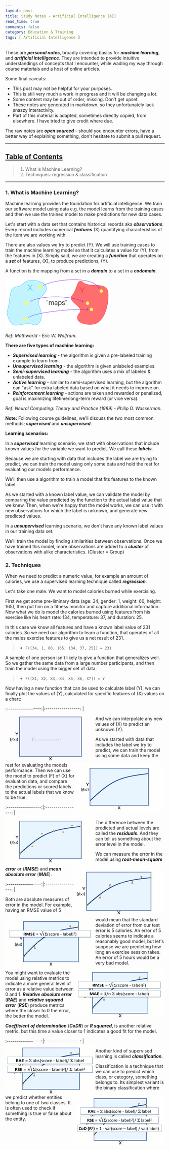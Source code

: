 ```yaml
---
layout: post
title: Study Notes - Artificial Intelligence (AI)
read_time: true  
comments: false
category: Education & Training
tags: [ Artificial Intelligence ]
---
```


These are ***personal notes***, broadly covering basics for ***machine learning***, and ***artificial intelligence***.
They are intended to provide intuitive understandings of concepts that I encounter, while wading my way through course materials and a host of online articles. 

Some final caveats:
* This post may not be helpful for your purposes. 
* This is still very much a work in progress and it will be changing a lot.
* Some content may be out of order, missing. Don't get upset.
* These notes are generated in markdown, so they unfortunately lack snazzy interactivity.
* Part of this material is adapted, sometimes directly copied, from elsewhere. I have tried to give credit where due. 

The raw notes are ***open sourced*** - should you encounter errors, have a better way of explaining something, don't hesitate to submit a pull request.

------------------------------------------------------------------------------

## **<u>Table of Contents</u>**

> 1. What is Machine Learning?
> 2. Techniques: regression & classification

------------------------------------------------------------------------------

### **1. What is Machine Learning?**

Machine learning provides the foundation for artificial intelligence. We train our software model using data e.g. the model learns from the training cases and then we use the trained model to make predictions for new data cases.

Let's start with a data set that contains historical records aka ***observations***. Every record includes numerical ***features*** (X) quantifying characteristics of the item we are working with. 

There are also values we try to predict (Y). We will use training cases to train the machine learning model so that it calculates a value for (Y), from the features in (X). Simply said, we are creating a ***function*** that operates on a ***set*** of features, (X), to produce predictions, (Y).

A function is the mapping from a set in a ***domain*** to a set in a ***codomain***.

![Function](/assets/artificial-intelligence/function.png)

*Ref: Mathworld - Eric W. Wolfram.*

**There are five types of machine learning:**

* ***Supervised learning*** - the algorithm is given a pre-labeled training example to learn from.
* ***Unsupervised learning*** - the algorithm is given unlabeled examples.
* ***Semi-supervised learning*** - the algorithm uses a mix of labeled & unlabeled data.
* ***Active learning*** - similar to semi-supervised learning, but the algorithm can "ask" for extra labeled data based on what it needs to improve on.
* ***Reinforcement learning*** - actions are taken and rewarded or penalized, goal is maximizing lifetime/long-term reward (or vice versa).

*Ref: Neural Computing: Theory and Practice (1989) - Philip D. Wasserman.*

**Note:** Following course guidelines, we'll discuss the two most common methods; ***supervised*** and ***unsupervised***.

**Learning scenarios:**

In a ***supervised*** learning scenario, we start with  observations that include known values for the variable we want to predict. We call these ***labels***.

Because we are starting with data that includes the label we are trying to predict, we can train the model using only some data and hold the rest for evaluating our models performance. 

We'll then use a algorithm to train a model that fits features to the known label. 

As we started with a known label value, we can validate the model by comparing the value predicted by the function to the actual label value that we knew. Then, when we're happy that the model works, we can use it with new observations for which the label is unknown, and generate new predicted values.

In a ***unsupervised*** learning scenario, we don't have any known label values in our training data set. 

We'll train the model by finding similarities between observations. Once we have trained this model, more observations are added to a ***cluster*** of observations with alike characteristics. (Cluster = Group)

### **2. Techniques**

When we need to predict a numeric value, for example an amount of calories, we use a supervised learning technique called ***regression***. 

Let's take one male. We want to model calories burned while exercising. 

First we get some pre-liminary data (age: 34, gender: 1, weight: 60, height: 165), then put him on a fitness monitor and capture additional information. Now what we do is model the calories burned using features from his exercise like his heart rate: 134, temperature: 37, and duration: 25. 

In this case we know all features and have a known label value of 231 calories. So we need our algorithm to learn a function, that operates of all the males exercise features to give us a net result of 231.

> * `F([34, 1, 60, 165, 134, 37, 25]) = 231`

A sample of one person isn't likely to give a function that generalizes well. So we gather the same data from a large number participants, and then train the model using the bigger set of data. 

> * `F([X1, X2, X3, X4, X5, X6, X7]) = Y`

Now having a new function that can be used to calculate label (Y), we can finally plot the values of (Y), calculated for specific features of (X) values on a chart:

:-----------------:|:-----------------:
<img src="/assets/artificial-intelligence/plotted-chart-1.png" align="left" width="285" height="160" alt=""> | <img src="/assets/artificial-intelligence/plotted-chart-2.png" align="right" width="285" height="160" alt="">

And we can interpolate any new values of (X) to predict an unknown (Y).

As we started with data that includes the label we try to predict, we can train the model using some data and keep the rest for evaluating the models performance. Then we can use the model to predict (F) of (X) for evaluation data, and compare the predictions or scored labels to the actual labels that we know to be true.

:-----------------:|:-----------------:
<img src="/assets/artificial-intelligence/plotted-chart-3.png" align="left" width="285" height="160" alt=""> | <img src="/assets/artificial-intelligence/plotted-chart-4.png" align="right" width="285" height="160" alt="">

The difference between the predicted and actual levels are called the ***residuals***. And they can tell us something about the error level in the model. 

We can measure the error in the model using ***root-mean-square error*** or (***RMSE***) and ***mean absolute error*** (***MAE***).

:-----------------:|:-----------------:
<img src="/assets/artificial-intelligence/plotted-chart-5.png" align="left" width="285" height="160" alt=""> | <img src="/assets/artificial-intelligence/plotted-chart-6.png" align="right" width="285" height="160" alt="">

Both are absolute measures of error in the model. For example, having an RMSE value of 5 would mean that the standard deviation of error from our test error is 5 calories. An error of 5 calories seems to indicate a reasonably good model, but let's suppose we are predicting how long an exercise session takes. An error of 5 hours would be a very bad model.

You might want to evaluate the model using relative metrics to indicate a more general level of error as a relative value between 0 and 1. ***Relative absolute error*** (***RAE***) and ***relative squared error*** (***RSE***) produce metrics where the closer to 0 the error, the better the model.

***Coefficient of determination*** (***CoDR***) or ***R squared***, is another relative metric, but this time a value closer to 1 indicates a good fit for the model.

:-----------------:|:-----------------:
<img src="/assets/artificial-intelligence/plotted-chart-7.png" align="left" width="285" height="160" alt=""> | <img src="/assets/artificial-intelligence/plotted-chart-8.png" align="right" width="285" height="160" alt="">
 
Another kind of supervised learning is called ***classification***.

Classification is a technique that we can use to predict which class, or category, something belongs to. Its simplest variant is the binary classification where we predict whether entities belong to one of two classes. It is often used to check if something is true or false about the entity.
